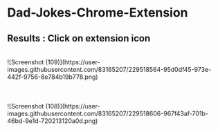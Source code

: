 # Dad-Jokes-Chrome-Extension
## Results : Click on extension icon
<br />
![Screenshot (109)](https://user-images.githubusercontent.com/83165207/229518564-95d0df45-973e-442f-9756-8e784b19b778.png)
<br />
<br />
<br /><br />
![Screenshot (108)](https://user-images.githubusercontent.com/83165207/229518606-967f43af-701b-46bd-9e1d-720213120a0d.png)
